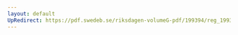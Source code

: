 ```yaml
---
layout: default
UpRedirect: https://pdf.swedeb.se/riksdagen-volumeG-pdf/199394/reg_199394/reg_199394_0229.pdf
---
```

